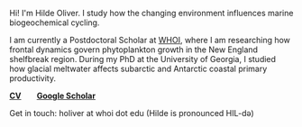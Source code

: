 Hi! I'm Hilde Oliver. I study how the changing environment influences marine biogeochemical cycling.

I am currently a Postdoctoral Scholar at [WHOI](https://www.whoi.edu/profile/holiver/), where I am researching how frontal dynamics govern phytoplankton growth in the New England shelfbreak region. During my PhD at the University of Georgia, I studied how glacial meltwater affects subarctic and Antarctic coastal primary productivity.

**[CV](https://hildeoliver.github.io/assets/OliverH_CV.pdf)**
&nbsp;&nbsp;&nbsp;&nbsp;&nbsp; **[Google Scholar](https://scholar.google.com/citations?user=FwMvxsMAAAAJ&hl=en&oi=ao)**

Get in touch: holiver at whoi dot edu (Hilde is pronounced HIL-də)
